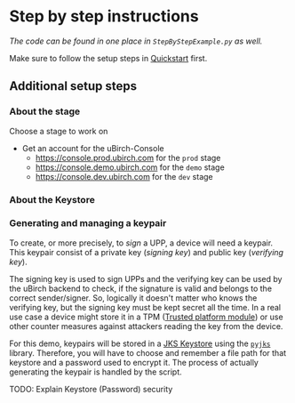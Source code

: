
# Step by step instructions

*The code can be found in one place in `StepByStepExample.py` as well.*

Make sure to follow the setup steps in [Quickstart](Quickstart.md) first.

## Additional setup steps

### About the stage
Choose a stage to work on
- Get an account for the uBirch-Console
  - https://console.prod.ubirch.com for the `prod` stage
  - https://console.demo.ubirch.com for the `demo` stage
  - https://console.dev.ubirch.com for the `dev` stage


### About the Keystore
### Generating and managing a keypair
To create, or more precisely, to _sign_ a UPP, a device will need a keypair. 
This keypair consist of a private key (_signing key_) and public key (_verifying key_). 

The signing key is used to sign UPPs and the verifying key can be used by the uBirch backend to check, if the signature is valid and belongs to the correct sender/signer. 
So, logically it doesn't matter who knows the verifying key, but the signing key must be kept secret all the time. 
In a real use case a device might store it in a TPM ([Trusted platform module](https://en.wikipedia.org/wiki/Trusted_Platform_Module)) or use other counter measures against attackers reading the key from the device. 

For this demo, keypairs will be stored in a [JKS Keystore](https://en.wikipedia.org/wiki/Java_KeyStore) using the [`pyjks`](https://pypi.org/project/pyjks/) library. 
Therefore, you will have to choose and remember a file path for that keystore and a password used to encrypt it. 
The process of actually generating the keypair is handled by the script.

TODO: Explain Keystore (Password) security


